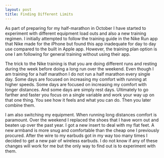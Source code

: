 ```yaml
---
layout: post
title: Finding Different Limits
---
```

As part of preparing for my half-marathon in October I have started to experiment with different equipment load outs and also a new training regimen. I initially attempted to follow the training guide in the Nike Run app that Nike made for the iPhone but found this app inadequate for day to day use compared to the built in Apple app. However, the training plan option is one I am following for general training without using their app.

The trick to the Nike training is that you are doing different runs and resting during the week before doing a long run over the weekend. Even though I am training for a half marathon I do not run a half marathon every single day. Some days are focused on increasing my comfort with running at higher speeds. Some days are focused on increasing my comfort with longer distances. And some days are simply rest days. Ultimately to go farther and faster you focus on a single variable and work your way up on that one thing. You see how it feels and what you can do. Then you later combine them.

I am also switching my equipment. When running long distances comfort is paramount. Over the weekend I replaced the shoes that I have worn out and beaten up over the past year. I got a new insert to deal with my flat feet. A new armband is more snug and comfortable than the cheap one I previously procured. After the wire to my earbuds got in my way too many times I decided to get a new pair of wireless earbuds. I do not know if any of these changes will work for me but the only way to find out is to experiment with them.
